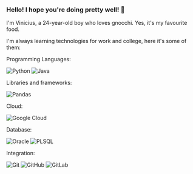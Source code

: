 ### Hello! I hope you're doing pretty well! 👋

I'm Vinicius, a 24-year-old boy who loves gnocchi. Yes, it's my favourite food.

I'm always learning technologies for work and college, here it's some of them:

Programming Languages:

![Python](https://img.shields.io/badge/Python-3776AB?style=for-the-badge&logo=python&logoColor=white)
![Java](https://img.shields.io/badge/Java-ED8B00?style=for-the-badge&logo=openjdk&logoColor=white)


Libraries and frameworks:

![Pandas](https://img.shields.io/badge/pandas-%23150458.svg?style=for-the-badge&logo=pandas&logoColor=white)


Cloud:

![Google Cloud](https://img.shields.io/badge/Google_Cloud-4285F4?style=for-the-badge&logo=google-cloud&logoColor=white)


Database:

![Oracle](https://img.shields.io/badge/Oracle-F80000?style=for-the-badge&logo=oracle&logoColor=black)
![PLSQL](https://img.shields.io/badge/PLSQL-F80000?style=for-the-badge&logo=oracle&logoColor=black)


Integration:

![Git](https://img.shields.io/badge/GIT-E44C30?style=for-the-badge&logo=git&logoColor=white)
![GitHub](https://img.shields.io/badge/github-%23121011.svg?style=for-the-badge&logo=github&logoColor=white)
![GitLab](https://img.shields.io/badge/gitlab-%23181717.svg?style=for-the-badge&logo=gitlab&logoColor=white)

<!--
**viniciuscavalcante1/viniciuscavalcante1** is a ✨ _special_ ✨ repository because its `README.md` (this file) appears on your GitHub profile.

Here are some ideas to get you started:

- 🔭 I’m currently working on ...
- 🌱 I’m currently learning ...
- 👯 I’m looking to collaborate on ...
- 🤔 I’m looking for help with ...
- 💬 Ask me about ...
- 📫 How to reach me: ...
- 😄 Pronouns: ...
- ⚡ Fun fact: ...
-->
